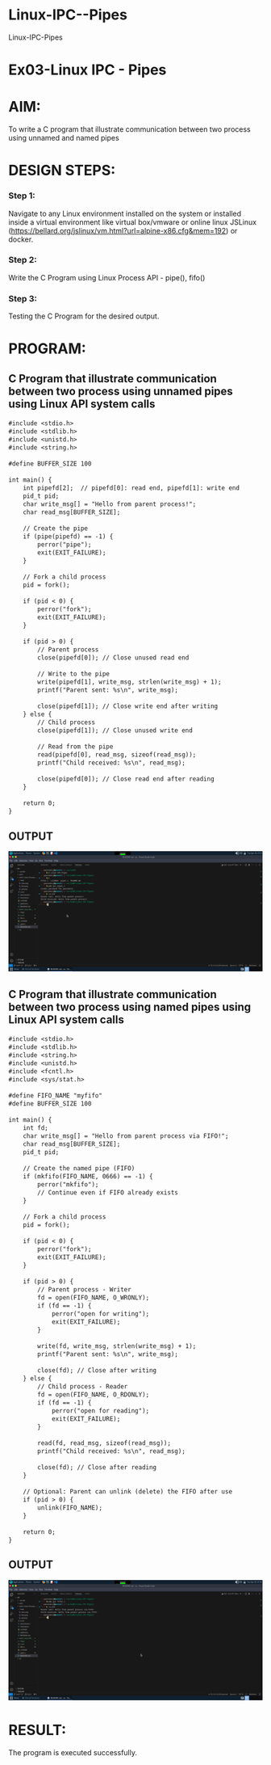# Linux-IPC--Pipes
Linux-IPC-Pipes


# Ex03-Linux IPC - Pipes

# AIM:
To write a C program that illustrate communication between two process using unnamed and named pipes

# DESIGN STEPS:

### Step 1:

Navigate to any Linux environment installed on the system or installed inside a virtual environment like virtual box/vmware or online linux JSLinux (https://bellard.org/jslinux/vm.html?url=alpine-x86.cfg&mem=192) or docker.

### Step 2:

Write the C Program using Linux Process API - pipe(), fifo()

### Step 3:

Testing the C Program for the desired output. 

# PROGRAM:

## C Program that illustrate communication between two process using unnamed pipes using Linux API system calls
```
#include <stdio.h>
#include <stdlib.h>
#include <unistd.h>
#include <string.h>

#define BUFFER_SIZE 100

int main() {
    int pipefd[2];  // pipefd[0]: read end, pipefd[1]: write end
    pid_t pid;
    char write_msg[] = "Hello from parent process!";
    char read_msg[BUFFER_SIZE];

    // Create the pipe
    if (pipe(pipefd) == -1) {
        perror("pipe");
        exit(EXIT_FAILURE);
    }

    // Fork a child process
    pid = fork();

    if (pid < 0) {
        perror("fork");
        exit(EXIT_FAILURE);
    }

    if (pid > 0) {
        // Parent process
        close(pipefd[0]); // Close unused read end

        // Write to the pipe
        write(pipefd[1], write_msg, strlen(write_msg) + 1);
        printf("Parent sent: %s\n", write_msg);

        close(pipefd[1]); // Close write end after writing
    } else {
        // Child process
        close(pipefd[1]); // Close unused write end

        // Read from the pipe
        read(pipefd[0], read_msg, sizeof(read_msg));
        printf("Child received: %s\n", read_msg);

        close(pipefd[0]); // Close read end after reading
    }

    return 0;
}

```


## OUTPUT

![alt text](img2/pipe1.png)

## C Program that illustrate communication between two process using named pipes using Linux API system calls
```
#include <stdio.h>
#include <stdlib.h>
#include <string.h>
#include <unistd.h>
#include <fcntl.h>
#include <sys/stat.h>

#define FIFO_NAME "myfifo"
#define BUFFER_SIZE 100

int main() {
    int fd;
    char write_msg[] = "Hello from parent process via FIFO!";
    char read_msg[BUFFER_SIZE];
    pid_t pid;

    // Create the named pipe (FIFO)
    if (mkfifo(FIFO_NAME, 0666) == -1) {
        perror("mkfifo");
        // Continue even if FIFO already exists
    }

    // Fork a child process
    pid = fork();

    if (pid < 0) {
        perror("fork");
        exit(EXIT_FAILURE);
    }

    if (pid > 0) {
        // Parent process - Writer
        fd = open(FIFO_NAME, O_WRONLY);
        if (fd == -1) {
            perror("open for writing");
            exit(EXIT_FAILURE);
        }

        write(fd, write_msg, strlen(write_msg) + 1);
        printf("Parent sent: %s\n", write_msg);

        close(fd); // Close after writing
    } else {
        // Child process - Reader
        fd = open(FIFO_NAME, O_RDONLY);
        if (fd == -1) {
            perror("open for reading");
            exit(EXIT_FAILURE);
        }

        read(fd, read_msg, sizeof(read_msg));
        printf("Child received: %s\n", read_msg);

        close(fd); // Close after reading
    }

    // Optional: Parent can unlink (delete) the FIFO after use
    if (pid > 0) {
        unlink(FIFO_NAME);
    }

    return 0;
}
```



## OUTPUT

![alt text](img2/fifo1.png)

# RESULT:
The program is executed successfully.
